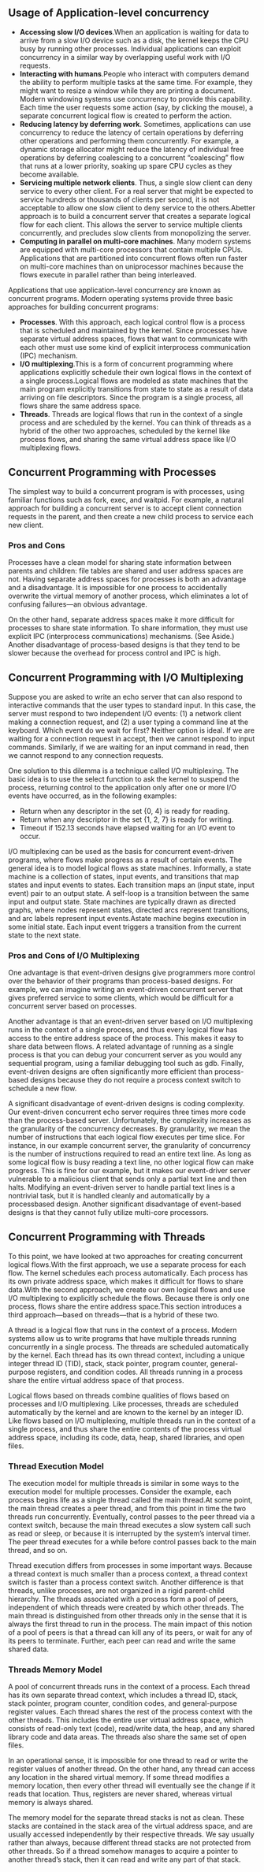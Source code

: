## Usage of Application-level concurrency
* __Accessing slow I/O devices__.When an application is waiting for data to arrive from a slow I/O device such as a disk, the kernel keeps the CPU busy by running other processes. Individual applications can exploit concurrency in a similar way by overlapping useful work with I/O requests.
* __Interacting with humans__.People who interact with computers demand the ability to perform multiple tasks at the same time. For example, they might want to resize a window while they are printing a document. Modern windowing systems use concurrency to provide this capability. Each time the user requests some action (say, by clicking the mouse), a separate concurrent logical flow is created to perform the action.
* __Reducing latency by deferring work__. Sometimes, applications can use concurrency to reduce the latency of certain operations by deferring other operations and performing them concurrently. For example, a dynamic storage allocator might reduce the latency of individual free operations by deferring coalescing to a concurrent “coalescing” flow that runs at a lower priority, soaking up spare CPU cycles as they become available.
* __Servicing multiple network clients__. Thus, a single slow client can deny service to every other client. For a real server that might be expected to service hundreds or thousands of clients per second, it is not acceptable to allow one slow client to deny service to the
others.Abetter approach is to build a concurrent server that creates a separate logical flow for each client. This allows the server to service multiple clients concurrently, and precludes slow clients from monopolizing the server.
* __Computing in parallel on multi-core machines__. Many modern systems are equipped with multi-core processors that contain multiple CPUs. Applications that are partitioned into concurrent flows often run faster on multi-core machines than on uniprocessor machines because the flows execute in parallel rather than being interleaved.

Applications that use application-level concurrency are known as concurrent programs. Modern operating systems provide three basic approaches for building concurrent programs:
* __Processes__. With this approach, each logical control flow is a process that is scheduled and maintained by the kernel. Since processes have separate virtual address spaces, flows that want to communicate with each other must use some kind of explicit interprocess communication (IPC) mechanism.
* __I/O multiplexing__.This is a form of concurrent programming where applications explicitly schedule their own logical flows in the context of a single process.Logical flows are modeled as state machines that the main program explicitly transitions from state to state as a result of data arriving on file descriptors. Since the program is a single process, all flows share the same address space.
* __Threads__. Threads are logical flows that run in the context of a single process and are scheduled by the kernel. You can think of threads as a hybrid of the other two approaches, scheduled by the kernel like process flows, and sharing the same virtual address space like I/O multiplexing flows.

## Concurrent Programming with Processes
The simplest way to build a concurrent program is with processes, using familiar functions such as fork, exec, and waitpid. For example, a natural approach for building a concurrent server is to accept client connection requests in the parent, and then create a new child process to service each new client.

### Pros and Cons
Processes have a clean model for sharing state information between parents and children: file tables are shared and user address spaces are not. Having separate address spaces for processes is both an advantage and a disadvantage. It is impossible for one process to accidentally overwrite the virtual memory of another process, which eliminates a lot of confusing failures—an obvious advantage.

On the other hand, separate address spaces make it more difficult for processes to share state information. To share information, they must use explicit IPC (interprocess communications) mechanisms. (See Aside.) Another disadvantage of process-based designs is that they tend to be slower because the overhead for process control and IPC is high.

## Concurrent Programming with I/O Multiplexing
Suppose you are asked to write an echo server that can also respond to interactive commands that the user types to standard input. In this case, the server must respond to two independent I/O events: (1) a network client making a connection request, and (2) a user typing a command line at the keyboard. Which event do we wait for first? Neither option is ideal. If we are waiting for a connection request in accept, then we cannot respond to input commands. Similarly, if we are waiting for an input command in read, then we cannot respond to any connection requests.

One solution to this dilemma is a technique called I/O multiplexing. The basic idea is to use the select function to ask the kernel to suspend the process, returning control to the application only after one or more I/O events have occurred, as in the following examples:
* Return when any descriptor in the set {0, 4} is ready for reading.
* Return when any descriptor in the set {1, 2, 7} is ready for writing.
* Timeout if 152.13 seconds have elapsed waiting for an I/O event to occur.

I/O multiplexing can be used as the basis for concurrent event-driven programs, where flows make progress as a result of certain events. The general idea is to model logical flows as state machines. Informally, a state machine is a collection of states, input events, and transitions that map states and input events to states. Each transition maps an (input state, input event) pair to an output state. A self-loop is a transition between the same input and output state. State machines are typically drawn as directed graphs, where nodes represent states, directed arcs represent transitions, and arc labels represent input events.Astate machine begins execution in some initial state. Each input event triggers a transition from the current state to the next state.

### Pros and Cons of I/O Multiplexing
One advantage is that event-driven designs give programmers more control over the behavior of their programs than process-based designs. For example, we can imagine writing an event-driven concurrent server that gives preferred service to some clients, which would be difficult for a concurrent server based on processes.

Another advantage is that an event-driven server based on I/O multiplexing runs in the context of a single process, and thus every logical flow has access to the entire address space of the process. This makes it easy to share data between flows. A related advantage of running as a single process is that you can debug your concurrent server as you would any sequential program, using a familiar
debugging tool such as gdb. Finally, event-driven designs are often significantly more efficient than process-based designs because they do not require a process context switch to schedule a new flow.

A significant disadvantage of event-driven designs is coding complexity. Our event-driven concurrent echo server requires three times more code than the process-based server. Unfortunately, the complexity increases as the granularity of the concurrency decreases. By granularity, we mean the number of instructions that each logical flow executes per time slice. For instance, in our example concurrent
server, the granularity of concurrency is the number of instructions required to read an entire text line. As long as some logical flow is busy reading a text line, no other logical flow can make progress. This is fine for our example, but it makes our event-driver server vulnerable to a malicious client that sends only a partial text line and then halts. Modifying an event-driven server to handle partial text lines is a nontrivial task, but it is handled cleanly and automatically by a processbased design. Another significant disadvantage of event-based designs is that they cannot fully utilize multi-core processors.

## Concurrent Programming with Threads
To this point, we have looked at two approaches for creating concurrent logical flows.With the first approach, we use a separate process for each flow. The kernel schedules each process automatically. Each process has its own private address space, which makes it difficult for flows to share data.With the second approach, we create our own logical flows and use I/O multiplexing to explicitly schedule
the flows. Because there is only one process, flows share the entire address space.This section introduces a third approach—based on threads—that is a hybrid of these two.

A thread is a logical flow that runs in the context of a process. Modern systems allow us to write programs that have multiple threads running concurrently in a single process. The threads are scheduled automatically by the kernel. Each thread has its own thread context, including a unique integer thread ID (TID), stack, stack pointer, program counter, general-purpose registers, and condition codes. All threads running in a process share the entire virtual address space of that process.

Logical flows based on threads combine qualities of flows based on processes and I/O multiplexing. Like processes, threads are scheduled automatically by the kernel and are known to the kernel by an integer ID. Like flows based on I/O multiplexing, multiple threads run in the context of a single process, and thus share the entire contents of the process virtual address space, including its code, data, heap, shared libraries, and open files.

### Thread Execution Model 
The execution model for multiple threads is similar in some ways to the execution model for multiple processes. Consider the example, each process begins life as a single thread called the main thread.At some point, the main thread creates a peer thread, and from this point in time the two threads run concurrently. Eventually, control passes to the peer thread via a context switch, because the main thread executes a slow system call such as read or sleep, or because it is interrupted by the system’s interval timer. The peer thread executes for a while before control passes back to the main thread, and so on. 

Thread execution differs from processes in some important ways. Because a thread context is much smaller than a process context, a thread context switch is faster than a process context switch. Another difference is that threads, unlike processes, are not organized in a rigid parent-child hierarchy. The threads associated with a process form a pool of peers, independent of which threads were created by which other threads. The main thread is distinguished from other threads only in the sense that it is always the first thread to run in the process. The main impact of this notion of a pool of peers is that a thread can kill any of its peers, or wait for any of its peers to terminate. Further, each peer can read and write the same shared data.

### Threads Memory Model
A pool of concurrent threads runs in the context of a process. Each thread has its own separate thread context, which includes a thread ID, stack, stack pointer, program counter, condition codes, and general-purpose register values. Each thread shares the rest of the process context with the other threads. This includes the entire user virtual address space, which consists of read-only text (code), read/write data, the heap, and any shared library code and data areas. The threads also share the same set of open files.

In an operational sense, it is impossible for one thread to read or write the register values of another thread. On the other hand, any thread can access any location in the shared virtual memory. If some thread modifies a memory location, then every other thread will eventually see the change if it reads that location. Thus, registers are never shared, whereas virtual memory is always shared.

The memory model for the separate thread stacks is not as clean. These stacks are contained in the stack area of the virtual address space, and are usually accessed independently by their respective threads. We say usually rather than always, because different thread stacks are not protected from other threads. So if a thread somehow manages to acquire a pointer to another thread’s stack, then it can read and write any part of that stack.


